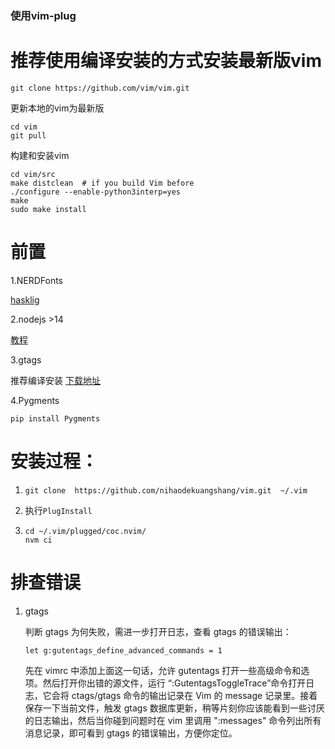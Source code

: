 ### 使用vim-plug

# 推荐使用编译安装的方式安装最新版vim
`git clone https://github.com/vim/vim.git`

更新本地的vim为最新版
```
cd vim
git pull
```
构建和安装vim
```
cd vim/src
make distclean  # if you build Vim before
./configure --enable-python3interp=yes
make
sudo make install
```

# 前置

1.NERDFonts

[hasklig](https://github.com/ryanoasis/nerd-fonts/releases/download/v3.1.1/Hasklig.zip)

2.nodejs >14

[教程](https://learn.microsoft.com/zh-cn/windows/dev-environment/javascript/nodejs-on-wsl)

3.gtags

推荐编译安装 [下载地址](https://ftp.gnu.org/pub/gnu/global/)

4.Pygments

`pip install Pygments`


# 安装过程：

1. `git clone  https://github.com/nihaodekuangshang/vim.git  ~/.vim`
2. 执行`PlugInstall`

3. ```
   cd ~/.vim/plugged/coc.nvim/ 
   nvm ci
   ```


# 排查错误

1. gtags

   判断 gtags 为何失败，需进一步打开日志，查看 gtags 的错误输出：

   `let g:gutentags_define_advanced_commands = 1`

   先在 vimrc 中添加上面这一句话，允许 gutentags 打开一些高级命令和选项。然后打开你出错的源文件，运行 “:GutentagsToggleTrace”命令打开日志，它会将 ctags/gtags 命令的输出记录在 Vim 的 message 记录里。接着保存一下当前文件，触发 gtags 数据库更新，稍等片刻你应该能看到一些讨厌的日志输出，然后当你碰到问题时在 vim 里调用 ":messages" 命令列出所有消息记录，即可看到 gtags 的错误输出，方便你定位。



